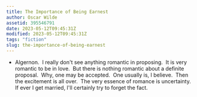 ```yaml
---
title: The Importance of Being Earnest
author: Oscar Wilde
assetid: 395546791
date: 2023-05-12T09:45:31Z
modified: 2023-05-12T09:45:31Z
tags: "fiction"
slug: the-importance-of-being-earnest
---
```


*  Algernon.  I really don't see anything romantic in proposing.  It is very romantic to be in love.  But there is nothing romantic about a definite proposal.  Why, one may be accepted.  One usually is, I believe.  Then the excitement is all over.  The very essence of romance is uncertainty.  If ever I get married, I'll certainly try to forget the fact.

